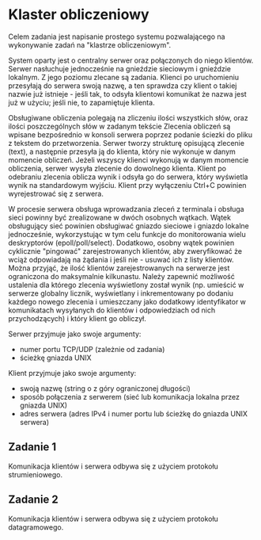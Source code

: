 # Klaster obliczeniowy
Celem zadania jest napisanie prostego systemu pozwalającego na wykonywanie zadań na "klastrze obliczeniowym".

System oparty jest o centralny serwer oraz połączonych do niego klientów.
Serwer nasłuchuje jednocześnie na gnieździe sieciowym i gnieździe lokalnym. Z jego poziomu zlecane są zadania.
Klienci po uruchomieniu przesyłają do serwera swoją nazwę, a ten sprawdza czy klient o takiej nazwie już istnieje - jeśli tak, to odsyła klientowi komunikat że nazwa jest już w użyciu; jeśli nie, to zapamiętuje klienta.

Obsługiwane obliczenia polegają na zliczeniu ilości wszystkich słów, oraz ilości poszczególnych słów w zadanym tekście
Zlecenia obliczeń są wpisane bezpośrednio w konsoli serwera poprzez podanie ściezki do pliku z tekstem do przetworzenia.
Serwer tworzy strukturę opisującą zlecenie (text), a następnie przesyła ją do klienta, który nie wykonuje w danym momencie obliczeń. 
Jeżeli wszyscy klienci wykonują w danym momencie obliczenia, serwer wysyła zlecenie do dowolnego klienta.
Klient po odebraniu zlecenia oblicza wynik i odsyła go do serwera, który wyświetla wynik na standardowym wyjściu.
Klient przy wyłączeniu Ctrl+C powinien wyrejestrować się z serwera.

W procesie serwera obsługa wprowadzania zleceń z terminala i obsługa sieci powinny być zrealizowane w dwóch osobnych wątkach.
Wątek obsługujący sieć powinien obsługiwać gniazdo sieciowe i gniazdo lokalne jednocześnie, wykorzystując w tym celu funkcje do monitorowania wielu deskryptorów (epoll/poll/select).
Dodatkowo, osobny wątek powinien cyklicznie "pingować" zarejestrowanych klientów, aby zweryfikować że wciąż odpowiadają na żądania i jeśli nie - usuwać ich z listy klientów.
Można przyjąć, że ilość klientów zarejestrowanych na serwerze jest ograniczona do maksymalnie kilkunastu.
Należy zapewnić możliwość ustalenia dla którego zlecenia wyświetlony został wynik (np. umieścić w serwerze globalny licznik, wyświetlany i inkrementowany po dodaniu każdego nowego zlecenia i umieszczany jako dodatkowy identyfikator w komunikatach wysyłanych do klientów i odpowiedziach od nich przychodzących) i który klient go obliczył.

Serwer przyjmuje jako swoje argumenty:

- numer portu TCP/UDP (zależnie od zadania)
- ścieżkę gniazda UNIX

Klient przyjmuje jako swoje argumenty:

- swoją nazwę (string o z góry ograniczonej długości)
- sposób połączenia z serwerem (sieć lub komunikacja lokalna przez gniazda UNIX)
- adres serwera (adres IPv4 i numer portu lub ścieżkę do gniazda UNIX serwera)

## Zadanie 1
Komunikacja klientów i serwera odbywa się z użyciem protokołu strumieniowego.

## Zadanie 2
Komunikacja klientów i serwera odbywa się z użyciem protokołu datagramowego.

